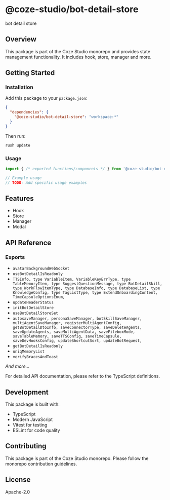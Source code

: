 # @coze-studio/bot-detail-store

bot detail store

## Overview

This package is part of the Coze Studio monorepo and provides state management functionality. It includes hook, store, manager and more.

## Getting Started

### Installation

Add this package to your `package.json`:

```json
{
  "dependencies": {
    "@coze-studio/bot-detail-store": "workspace:*"
  }
}
```

Then run:

```bash
rush update
```

### Usage

```typescript
import { /* exported functions/components */ } from '@coze-studio/bot-detail-store';

// Example usage
// TODO: Add specific usage examples
```

## Features

- Hook
- Store
- Manager
- Modal

## API Reference

### Exports

- `avatarBackgroundWebSocket`
- `useBotDetailIsReadonly`
- `TTSInfo,
  type VariableItem,
  VariableKeyErrType,
  type TableMemoryItem,
  type SuggestQuestionMessage,
  type BotDetailSkill,
  type WorkFlowItemType,
  type DatabaseInfo,
  type DatabaseList,
  type KnowledgeConfig,
  type TagListType,
  type ExtendOnboardingContent,
  TimeCapsuleOptionsEnum,`
- `updateHeaderStatus`
- `initBotDetailStore`
- `useBotDetailStoreSet`
- `autosaveManager,
  personaSaveManager,
  botSkillSaveManager,
  multiAgentSaveManager,
  registerMultiAgentConfig,
  getBotDetailDtoInfo,
  saveConnectorType,
  saveDeleteAgents,
  saveUpdateAgents,
  saveMultiAgentData,
  saveFileboxMode,
  saveTableMemory,
  saveTTSConfig,
  saveTimeCapsule,
  saveDevHooksConfig,
  updateShortcutSort,
  updateBotRequest,`
- `getBotDetailIsReadonly`
- `uniqMemoryList`
- `verifyBracesAndToast`

*And more...*

For detailed API documentation, please refer to the TypeScript definitions.

## Development

This package is built with:

- TypeScript
- Modern JavaScript
- Vitest for testing
- ESLint for code quality

## Contributing

This package is part of the Coze Studio monorepo. Please follow the monorepo contribution guidelines.

## License

Apache-2.0
